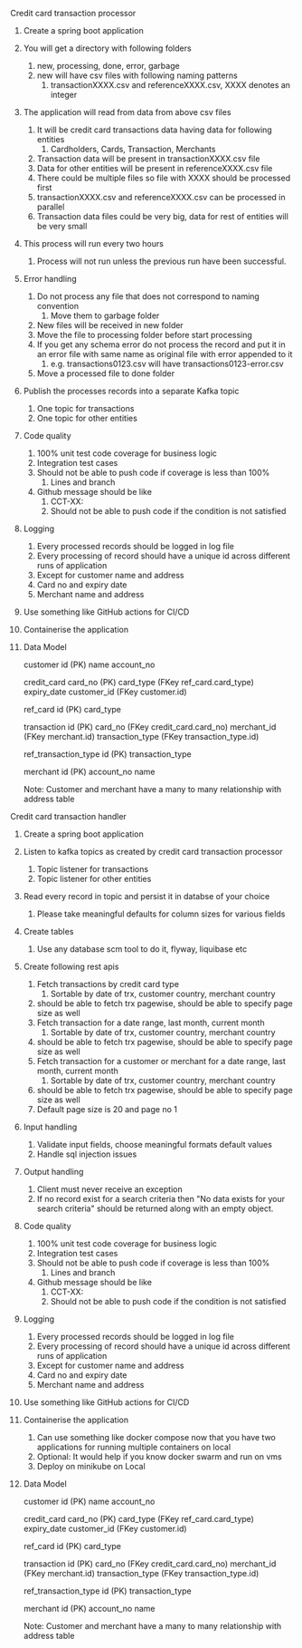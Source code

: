 Credit card transaction processor

1. Create a spring boot application
2. You will get a directory with following folders
    1. new, processing, done, error, garbage
    2. new will have csv files with following naming patterns
        1. transactionXXXX.csv and referenceXXXX.csv, XXXX denotes an integer
3. The application will read from data from above csv files
    1. It will be credit card transactions data having data for following entities
        1. Cardholders, Cards, Transaction, Merchants
    2. Transaction data will be present in transactionXXXX.csv file
    3. Data for other entities will be present in referenceXXXX.csv file
    4. There could be multiple files so file with XXXX should be processed first
    5. transactionXXXX.csv and referenceXXXX.csv can be processed in parallel
    6. Transaction data files could be very big, data for rest of entities will be very small
4. This process will run every two hours 
    1. Process will not run unless the previous run have been successful.
5. Error handling
    1. Do not process any file that does not correspond to naming convention
        1. Move them to garbage folder
    2. New files will be received in new folder
    3. Move the file to processing folder before start processing
    4. If you get any schema error do not process the record and put it in an error file with same name as original file with error appended to it
        1. e.g. transactions0123.csv will have transactions0123-error.csv
    5. Move a processed file to done folder
6. Publish the processes records into a separate Kafka topic
    1. One topic for transactions
    2. One topic for other entities
7. Code quality
    1. 100% unit test code coverage for business logic
    2. Integration test cases
    3. Should not be able to push code if coverage is less than 100%
        1. Lines and branch
    4. Github message should be like 
        1. CCT-XX: <commit message>
        2. Should not be able to push code if the condition is not satisfied
8. Logging
    1. Every processed records should be logged in log file
    2. Every processing of record should have a unique id across different runs of application
    3. Except for customer name and address
    4. Card no and expiry date
    5. Merchant name and address
9. Use something like GitHub actions for CI/CD
10. Containerise the application
11. Data Model

	customer
		id (PK)
		name
		account_no

	credit_card
		card_no (PK)
		card_type (FKey ref_card.card_type)
		expiry_date
		customer_id (FKey customer.id)

	ref_card
		id (PK)
		card_type

	transaction
		id (PK)
		card_no (FKey credit_card.card_no)
		merchant_id (FKey merchant.id)
		transaction_type (FKey transaction_type.id)

	ref_transaction_type
		id (PK)
		transaction_type

	merchant
		id (PK)
		account_no
		name

	Note: Customer and merchant have a many to many relationship with address table
	
	
Credit card transaction handler

1. Create a spring boot application
2. Listen to kafka topics as created by credit card transaction processor
    1. Topic listener for transactions
    2. Topic listener for other entities
3. Read every record in topic and persist it in databse of your choice
    1. Please take meaningful defaults for column sizes for various fields
4. Create tables
    1. Use any database scm tool to do it, flyway, liquibase etc
4. Create following rest apis 
    1. Fetch transactions by credit card type
    	1. Sortable by date of trx, customer country, merchant country
	2. should be able to fetch trx pagewise, should be able to specify page size as well
    2. Fetch transaction for a date range, last month, current month
    	1. Sortable by date of trx, customer country, merchant country
	2. should be able to fetch trx pagewise, should be able to specify page size as well
    3. Fetch transaction for a customer or merchant for a date range, last month, current month
    	1. Sortable by date of trx, customer country, merchant country
	2. should be able to fetch trx pagewise, should be able to specify page size as well
    4. Default page size is 20 and page no 1
6. Input handling
    1. Validate input fields, choose meaningful formats default values
    2. Handle sql injection issues
6. Output handling
    1. Client must never receive an exception
    2. If no record exist for a search criteria then "No data exists for your search criteria" should be returned along with an empty object.
7. Code quality
    1. 100% unit test code coverage for business logic
    2. Integration test cases
    3. Should not be able to push code if coverage is less than 100%
        1. Lines and branch
    4. Github message should be like 
        1. CCT-XX: <commit message>
        2. Should not be able to push code if the condition is not satisfied
8. Logging
    1. Every processed records should be logged in log file
    2. Every processing of record should have a unique id across different runs of application
    3. Except for customer name and address
    4. Card no and expiry date
    5. Merchant name and address
9. Use something like GitHub actions for CI/CD
10. Containerise the application
    1. Can use something like docker compose now that you have two applications for running multiple containers on local
    2. Optional: It would help if you know docker swarm and run on vms
    3. Deploy on minikube on Local
11. Data Model

	customer
		id (PK)
		name
		account_no

	credit_card
		card_no (PK)
		card_type (FKey ref_card.card_type)
		expiry_date
		customer_id (FKey customer.id)

	ref_card
		id (PK)
		card_type

	transaction
		id (PK)
		card_no (FKey credit_card.card_no)
		merchant_id (FKey merchant.id)
		transaction_type (FKey transaction_type.id)

	ref_transaction_type
		id (PK)
		transaction_type

	merchant
		id (PK)
		account_no
		name

	Note: Customer and merchant have a many to many relationship with address table

